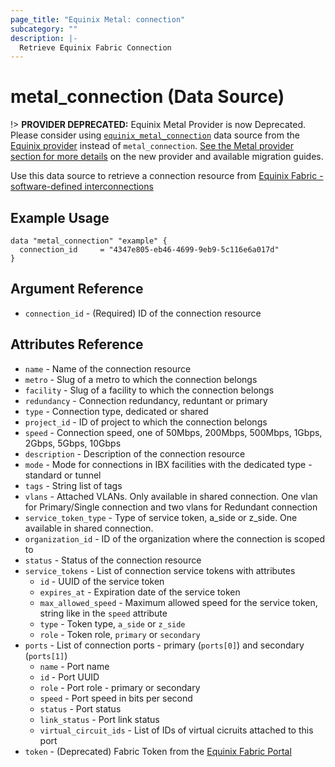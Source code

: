 ```yaml
---
page_title: "Equinix Metal: connection"
subcategory: ""
description: |-
  Retrieve Equinix Fabric Connection
---
```


# metal_connection (Data Source)

!> **PROVIDER DEPRECATED:** Equinix Metal Provider is now Deprecated. Please consider using [`equinix_metal_connection`](https://registry.terraform.io/providers/equinix/equinix/latest/docs/data-sources/equinix_metal_connection) data source from the [Equinix provider](https://registry.terraform.io/providers/equinix/equinix/latest/docs) instead of `metal_connection`. [See the Metal provider section for more details](../index.md#equinix-metal-provider) on the new provider and available migration guides.

Use this data source to retrieve a connection resource from [Equinix Fabric - software-defined interconnections](https://metal.equinix.com/developers/docs/networking/fabric/)

## Example Usage

```hcl
data "metal_connection" "example" {
  connection_id     = "4347e805-eb46-4699-9eb9-5c116e6a017d" 
}
```

## Argument Reference

* `connection_id` - (Required) ID of the connection resource

## Attributes Reference

* `name` - Name of the connection resource
* `metro` - Slug of a metro to which the connection belongs
* `facility` - Slug of a facility to which the connection belongs
* `redundancy` - Connection redundancy, reduntant or primary
* `type` - Connection type, dedicated or shared
* `project_id` - ID of project to which the connection belongs
* `speed` - Connection speed, one of 50Mbps, 200Mbps, 500Mbps, 1Gbps, 2Gbps, 5Gbps, 10Gbps
* `description` - Description of the connection resource
* `mode` - Mode for connections in IBX facilities with the dedicated type - standard or tunnel
* `tags` - String list of tags
* `vlans` - Attached VLANs. Only available in shared connection. One vlan for Primary/Single connection and two vlans for Redundant connection
* `service_token_type` - Type of service token, a_side or z_side. One available in shared connection.
* `organization_id` - ID of the organization where the connection is scoped to
* `status` - Status of the connection resource
* `service_tokens` - List of connection service tokens with attributes
  * `id` - UUID of the service token
  * `expires_at` - Expiration date of the service token
  * `max_allowed_speed` - Maximum allowed speed for the service token, string like in the `speed` attribute
  * `type` - Token type, `a_side` or `z_side`
  * `role` - Token role, `primary` or `secondary`
* `ports` - List of connection ports - primary (`ports[0]`) and secondary (`ports[1]`)
  * `name` - Port name
  * `id` - Port UUID
  * `role` - Port role - primary or secondary
  * `speed` - Port speed in bits per second
  * `status` - Port status 
  * `link_status` - Port link status
  * `virtual_circuit_ids` - List of IDs of virtual cicruits attached to this port
* `token` - (Deprecated) Fabric Token from the [Equinix Fabric Portal](https://ecxfabric.equinix.com/dashboard)
